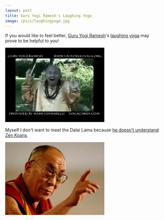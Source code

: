 ```yaml
---
layout: post
title: Guru Yogi Ramesh's Laughing Yoga
image: /pics/laughingyoga.jpg
---
```


If you would like to feel better, <a href="http://www.universalyoga.org/">Guru Yogi Ramesh</a>'s <a href="http://www.yoga-video-reviews.com/yoga-video-clips/Laughing-yoga.wmv">laughing yoga</a> may prove to be helpful to you!

<span class="center"><a href="http://www.yoga-video-reviews.com/yoga-video-clips/Laughing-yoga.wmv"><img src="/pics/laughingyoga.jpg" width="320" alt="Guru Yogi Ramesh"/></a></span>

Myself I don't want to meet the Dalai Lama because [he doesn't understand Zen Koans][1].

<span class="center"><a href="http://dalailama.com/"><img src="/pics/dalai-lama-climate-change.jpg" width="320" alt="Guru Yogi Ramesh"/></a></span>

[1]: http://www.ashidakim.com/zenkoans/zenindex.html
[2]: http://dalailama.com/webcasts

